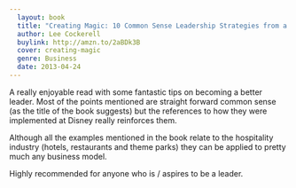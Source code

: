 ```yaml
---
  layout: book
  title: "Creating Magic: 10 Common Sense Leadership Strategies from a Life at Disney"
  author: Lee Cockerell
  buylink: http://amzn.to/2aBDk3B
  cover: creating-magic
  genre: Business
  date: 2013-04-24
---
```


A really enjoyable read with some fantastic tips on becoming a better leader. Most of the points mentioned are straight forward common sense (as the title of the book suggests) but the references to how they were implemented at Disney really reinforces them.

Although all the examples mentioned in the book relate to the hospitality industry (hotels, restaurants and theme parks) they can be applied to pretty much any business model.

Highly recommended for anyone who is / aspires to be a leader.

